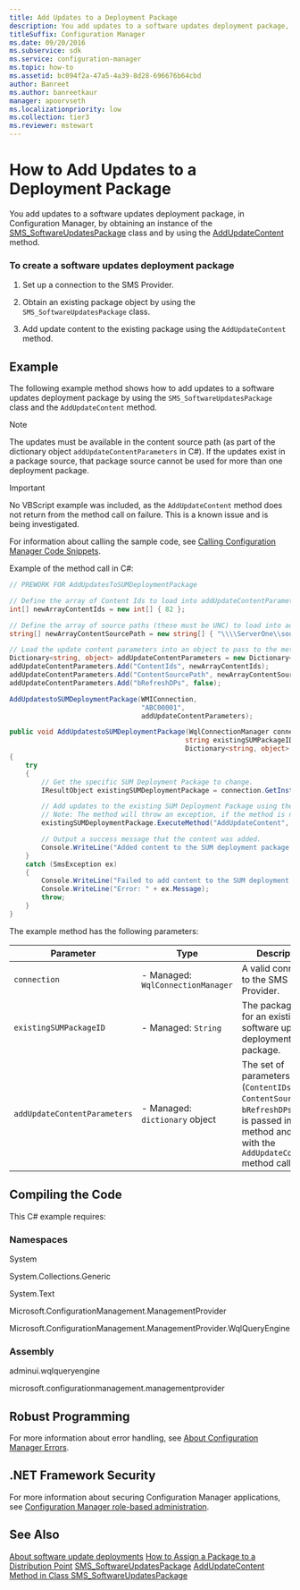 ```yaml
---
title: Add Updates to a Deployment Package
description: You add updates to a software updates deployment package, in Configuration Manager, by obtaining an instance of the SMS_SoftwareUpdatesPackage class and by using the AddUpdateContent method.
titleSuffix: Configuration Manager
ms.date: 09/20/2016
ms.subservice: sdk
ms.service: configuration-manager
ms.topic: how-to
ms.assetid: bc094f2a-47a5-4a39-8d28-696676b64cbd
author: Banreet
ms.author: banreetkaur
manager: apoorvseth
ms.localizationpriority: low
ms.collection: tier3
ms.reviewer: mstewart
---
```

# How to Add Updates to a Deployment Package
You add updates to a software updates deployment package, in Configuration Manager, by obtaining an instance of the [SMS_SoftwareUpdatesPackage](../../develop/reference/sum/sms_softwareupdatespackage-server-wmi-class.md) class and by using the [AddUpdateContent](../../develop/reference/sum/addupdatecontent-method-in-class-sms_softwareupdatespackage.md) method.

### To create a software updates deployment package

1.  Set up a connection to the SMS Provider.

2.  Obtain an existing package object by using the `SMS_SoftwareUpdatesPackage` class.

3.  Add update content to the existing package using the `AddUpdateContent` method.

## Example
 The following example method shows how to add updates to a software updates deployment package by using the `SMS_SoftwareUpdatesPackage` class and the `AddUpdateContent` method.

> [!NOTE]
>  The updates must be available in the content source path (as part of the dictionary object `addUpdateContentParameters` in C#). If the updates exist in a package source, that package source cannot be used for more than one deployment package.

> [!IMPORTANT]
>  No VBScript example was included, as the `AddUpdateContent` method does not return from the method call on failure. This is a known issue and is being investigated.

 For information about calling the sample code, see [Calling Configuration Manager Code Snippets](../../develop/core/understand/calling-code-snippets.md).

 Example of the method call in C#:

```csharp
// PREWORK FOR AddUpdatesToSUMDeploymentPackage

// Define the array of Content Ids to load into addUpdateContentParameters.
int[] newArrayContentIds = new int[] { 82 };

// Define the array of source paths (these must be UNC) to load into addUpdateContentParameters.
string[] newArrayContentSourcePath = new string[] { "\\\\ServerOne\\source1" };

// Load the update content parameters into an object to pass to the method.
Dictionary<string, object> addUpdateContentParameters = new Dictionary<string, object>();
addUpdateContentParameters.Add("ContentIds", newArrayContentIds);
addUpdateContentParameters.Add("ContentSourcePath", newArrayContentSourcePath);
addUpdateContentParameters.Add("bRefreshDPs", false);

AddUpdatestoSUMDeploymentPackage(WMIConnection,
                                 "ABC00001",
                                 addUpdateContentParameters);
```

```csharp
public void AddUpdatestoSUMDeploymentPackage(WqlConnectionManager connection,
                                            string existingSUMPackageID,
                                            Dictionary<string, object> addUpdateContentParameters)
{
    try
    {
        // Get the specific SUM Deployment Package to change.
        IResultObject existingSUMDeploymentPackage = connection.GetInstance(@"SMS_SoftwareUpdatesPackage.PackageID='" + existingSUMPackageID + "'");

        // Add updates to the existing SUM Deployment Package using the AddUpdateContent method.
        // Note: The method will throw an exception, if the method is not able to add the content.
        existingSUMDeploymentPackage.ExecuteMethod("AddUpdateContent", addUpdateContentParameters);

        // Output a success message that the content was added.
        Console.WriteLine("Added content to the SUM deployment package. ");
    }
    catch (SmsException ex)
    {
        Console.WriteLine("Failed to add content to the SUM deployment package.");
        Console.WriteLine("Error: " + ex.Message);
        throw;
    }
}
```

 The example method has the following parameters:

|Parameter|Type|Description|
|---------|----|-----------|
|`connection`|-   Managed: `WqlConnectionManager`|A valid connection to the SMS Provider.|
|`existingSUMPackageID`|-   Managed: `String`|The package ID for an existing software updates deployment package.|
|`addUpdateContentParameters`|-   Managed: `dictionary` object|The set of parameters (`ContentIDs`, `ContentSourcePath`, `bRefreshDPs`) that is passed into the method and used with the `AddUpdateContent` method call.|

## Compiling the Code
 This C# example requires:

### Namespaces
 System

 System.Collections.Generic

 System.Text

 Microsoft.ConfigurationManagement.ManagementProvider

 Microsoft.ConfigurationManagement.ManagementProvider.WqlQueryEngine

### Assembly
 adminui.wqlqueryengine

 microsoft.configurationmanagement.managementprovider

## Robust Programming
 For more information about error handling, see [About Configuration Manager Errors](../../develop/core/understand/about-configuration-manager-errors.md).

## .NET Framework Security
 For more information about securing Configuration Manager applications, see [Configuration Manager role-based administration](../../develop/core/servers/configure/role-based-administration.md).

## See Also
 [About software update deployments](about-software-updates-deployments.md)
 [How to Assign a Package to a Distribution Point](../../develop/core/servers/configure/how-to-assign-a-package-to-a-distribution-point.md)
 [SMS_SoftwareUpdatesPackage](../../develop/reference/sum/sms_softwareupdatespackage-server-wmi-class.md)
 [AddUpdateContent Method in Class SMS_SoftwareUpdatesPackage](../../develop/reference/sum/addupdatecontent-method-in-class-sms_softwareupdatespackage.md)
